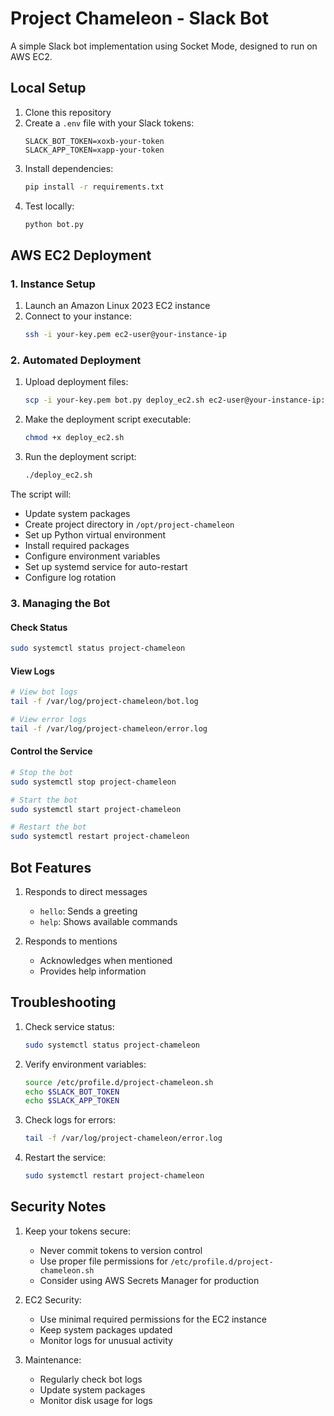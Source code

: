 # Project Chameleon - Slack Bot

A simple Slack bot implementation using Socket Mode, designed to run on AWS EC2.

## Local Setup

1. Clone this repository
2. Create a `.env` file with your Slack tokens:
   ```
   SLACK_BOT_TOKEN=xoxb-your-token
   SLACK_APP_TOKEN=xapp-your-token
   ```
3. Install dependencies:
   ```bash
   pip install -r requirements.txt
   ```
4. Test locally:
   ```bash
   python bot.py
   ```

## AWS EC2 Deployment

### 1. Instance Setup
1. Launch an Amazon Linux 2023 EC2 instance
2. Connect to your instance:
   ```bash
   ssh -i your-key.pem ec2-user@your-instance-ip
   ```

### 2. Automated Deployment
1. Upload deployment files:
   ```bash
   scp -i your-key.pem bot.py deploy_ec2.sh ec2-user@your-instance-ip:~
   ```

2. Make the deployment script executable:
   ```bash
   chmod +x deploy_ec2.sh
   ```

3. Run the deployment script:
   ```bash
   ./deploy_ec2.sh
   ```

The script will:
- Update system packages
- Create project directory in `/opt/project-chameleon`
- Set up Python virtual environment
- Install required packages
- Configure environment variables
- Set up systemd service for auto-restart
- Configure log rotation

### 3. Managing the Bot

#### Check Status
```bash
sudo systemctl status project-chameleon
```

#### View Logs
```bash
# View bot logs
tail -f /var/log/project-chameleon/bot.log

# View error logs
tail -f /var/log/project-chameleon/error.log
```

#### Control the Service
```bash
# Stop the bot
sudo systemctl stop project-chameleon

# Start the bot
sudo systemctl start project-chameleon

# Restart the bot
sudo systemctl restart project-chameleon
```

## Bot Features

1. Responds to direct messages
   - `hello`: Sends a greeting
   - `help`: Shows available commands

2. Responds to mentions
   - Acknowledges when mentioned
   - Provides help information

## Troubleshooting

1. Check service status:
   ```bash
   sudo systemctl status project-chameleon
   ```

2. Verify environment variables:
   ```bash
   source /etc/profile.d/project-chameleon.sh
   echo $SLACK_BOT_TOKEN
   echo $SLACK_APP_TOKEN
   ```

3. Check logs for errors:
   ```bash
   tail -f /var/log/project-chameleon/error.log
   ```

4. Restart the service:
   ```bash
   sudo systemctl restart project-chameleon
   ```

## Security Notes

1. Keep your tokens secure:
   - Never commit tokens to version control
   - Use proper file permissions for `/etc/profile.d/project-chameleon.sh`
   - Consider using AWS Secrets Manager for production

2. EC2 Security:
   - Use minimal required permissions for the EC2 instance
   - Keep system packages updated
   - Monitor logs for unusual activity

3. Maintenance:
   - Regularly check bot logs
   - Update system packages
   - Monitor disk usage for logs 